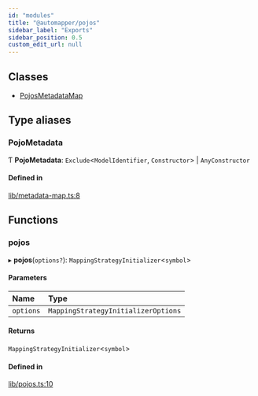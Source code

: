 ```yaml
---
id: "modules"
title: "@automapper/pojos"
sidebar_label: "Exports"
sidebar_position: 0.5
custom_edit_url: null
---
```


## Classes

- [PojosMetadataMap](classes/PojosMetadataMap.md)

## Type aliases

### PojoMetadata

Ƭ **PojoMetadata**: `Exclude`<`ModelIdentifier`, `Constructor`\> \| `AnyConstructor`

#### Defined in

[lib/metadata-map.ts:8](https://github.com/nartc/mapper/blob/446d40fc/packages/pojos/src/lib/metadata-map.ts#L8)

## Functions

### pojos

▸ **pojos**(`options?`): `MappingStrategyInitializer`<`symbol`\>

#### Parameters

| Name | Type |
| :------ | :------ |
| `options` | `MappingStrategyInitializerOptions` |

#### Returns

`MappingStrategyInitializer`<`symbol`\>

#### Defined in

[lib/pojos.ts:10](https://github.com/nartc/mapper/blob/446d40fc/packages/pojos/src/lib/pojos.ts#L10)
